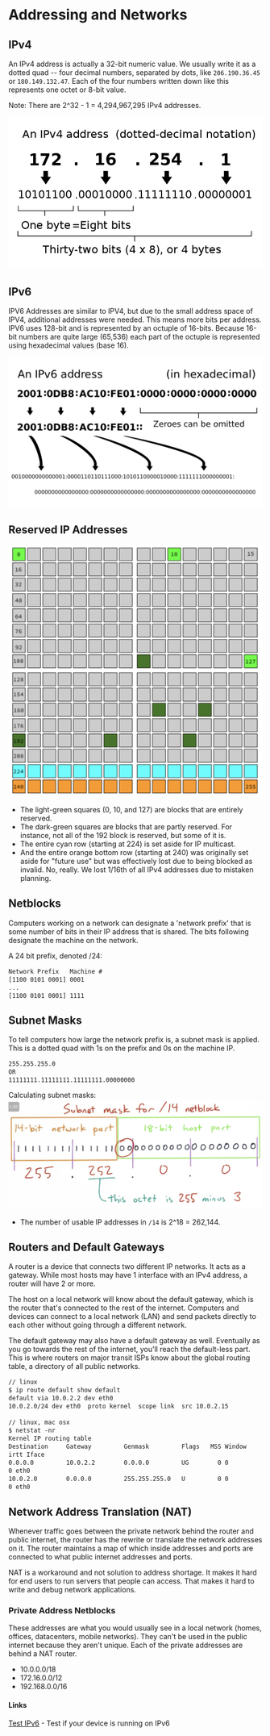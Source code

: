 # Addressing and Networks

## IPv4

An IPv4 address is actually a 32-bit numeric value. We usually write it as a dotted quad -- four decimal numbers, separated by dots, like `206.190.36.45` or `180.149.132.47`. Each of the four numbers written down like this represents one octet or 8-bit value.

Note: There are 2^32 - 1 = 4,294,967,295 IPv4 addresses.

![ipv4](/images/ipv4.png)

## IPv6

IPV6 Addresses are similar to IPV4, but due to the small address space of IPV4, additional addresses were needed. This means more bits per address. IPV6 uses 128-bit and is represented by an octuple of 16-bits. Because 16-bit numbers are quite large (65,536) each part of the octuple is represented using hexadecimal values (base 16).

![ipv6](/images/ipv6.png)

## Reserved IP Addresses

![reserved-ip](/images/reserved-ip.png)

- The light-green squares (0, 10, and 127) are blocks that are entirely reserved.
- The dark-green squares are blocks that are partly reserved. For instance, not all of the 192 block is reserved, but some of it is.
- The entire cyan row (starting at 224) is set aside for IP multicast.
- And the entire orange bottom row (starting at 240) was originally set aside for "future use" but was effectively lost due to being blocked as invalid. No, really. We lost 1/16th of all IPv4 addresses due to mistaken planning.

## Netblocks

Computers working on a network can designate a 'network prefix' that is some number of bits in their IP address that is shared. The bits following designate the machine on the network.

A 24 bit prefix, denoted /24:

```
Network Prefix   Machine #
[1100 0101 0001] 0001
...
[1100 0101 0001] 1111
```

## Subnet Masks

To tell computers how large the network prefix is, a subnet mask is applied. This is a dotted quad with 1s on the prefix and 0s on the machine IP.

```
255.255.255.0
OR
11111111.11111111.11111111.00000000
```

Calculating subnet masks: ![subnet](/images/subnet.png)

- The number of usable IP addresses in `/14` is 2^18 = 262,144.

## Routers and Default Gateways

A router is a device that connects two different IP networks. It acts as a gateway. While most hosts may have 1 interface with an IPv4 address, a router will have 2 or more.

The host on a local network will know about the default gateway, which is the router that's connected to the rest of the internet. Computers and devices can connect to a local network (LAN) and send packets directly to each other without going through a different network.

The default gateway may also have a default gateway as well. Eventually as you go towards the rest of the internet, you'll reach the default-less part. This is where routers on major transit ISPs know about the global routing table, a directory of all public networks.

```
// linux
$ ip route default show default
default via 10.0.2.2 dev eth0
10.0.2.0/24 dev eth0  proto kernel  scope link  src 10.0.2.15

// linux, mac osx
$ netstat -nr
Kernel IP routing table
Destination     Gateway         Genmask         Flags   MSS Window  irtt Iface
0.0.0.0         10.0.2.2        0.0.0.0         UG        0 0          0 eth0
10.0.2.0        0.0.0.0         255.255.255.0   U         0 0          0 eth0
```

## Network Address Translation (NAT)

Whenever traffic goes between the private network behind the router and public internet, the router has the rewrite or translate the network addresses on it. The router maintains a map of which inside addresses and ports are connected to what public internet addresses and ports.

NAT is a workaround and not solution to address shortage. It makes it hard for end users to run servers that people can access. That makes it hard to write and debug network applications.

### Private Address Netblocks

These addresses are what you would usually see in a local network (homes, offices, datacenters, mobile networks). They can't be used in the public internet because they aren't unique. Each of the private addresses are behind a NAT router.

- 10.0.0.0/18
- 172.16.0.0/12
- 192.168.0.0/16

#### Links

[Test IPv6](https;//www.test-ipv6.com) - Test if your device is running on IPv6
